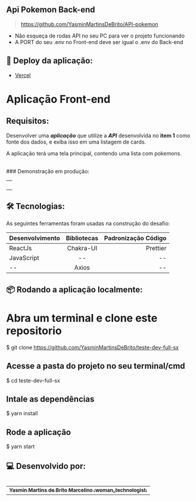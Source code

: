 ## Api Pokemon Back-end
>https://github.com/YasminMartinsDeBrito/API-pokemon

- Não esqueça de rodas API no seu PC para ver o projeto funcionando
- A PORT do seu .env no Front-end deve ser igual o .env do Back-end

## 🚀 Deploy da aplicação:

 - <a href="https://teste-dev-full-sx.vercel.app/" target="__blank" >Vercel</a>


# Aplicação Front-end 
## Requisitos:
Desenvolver uma **_aplicação_** que utilize a **_API_** desenvolvida no **item 1** como fonte dos dados, e exiba isso em uma listagem de cards.

A aplicação terá uma tela principal, contendo uma lista com pokemons.

<br>
### Demonstração em produção:
<table align='center'>
    <tr>
    <td align='center'>
    <img src="https://user-images.githubusercontent.com/82226623/179501240-454ac11d-05c3-436f-8523-5661db90b4b3.png" alt=""/>
</tr>
<tr>
    <td align='center'>
    <img src="https://user-images.githubusercontent.com/82226623/179501169-d32ab709-3935-49cb-850b-05bf917ac0a3.png" alt=""/>
</tr>
<tr>
    <td align='center'>
    <img src="https://user-images.githubusercontent.com/82226623/179503977-ab23d9b1-fac9-4096-a257-d48cd5822e4d.png" alt=""/>
</tr>
<tr>
    <td align='center'>
    <img src="https://user-images.githubusercontent.com/82226623/179504060-25f165e7-52fd-4335-a838-90dfa1ce3f48.png" alt=""/>
</tr>
</table>

## 🛠 Tecnologias: 

As seguintes ferramentas foram usadas na construção do desafio:


| Desenvolvimento       | Bibliotecas           | Padronização Código  |
| ------------- |:-------------:| -----:|
| ReactJs      | Chakra-UI | Prettier |
| JavaScript      | --      |   --   |
|       --        |Axios|         --     | 

## :package: Rodando a aplicação localmente:

# Abra um terminal e clone este repositorio
$ git clone https://github.com/YasminMartinsDeBrito/teste-dev-full-sx

## Acesse a pasta do projeto no seu terminal/cmd
$ cd teste-dev-full-sx

## Intale as dependências
$ yarn install

## Rode a aplicação
$ yarn start


## 💻 Desenvolvido por:
  
   
<table align="left">
  <tr>
     <td align="center">
      <a href="https://github.com/YasminMartinsDeBrito">
        <sub>
          <b> Yasmin Martins de Brito Marcelino  :woman_technologist: </b>
        </sub>
      </a>       
  </tr>
</table>

